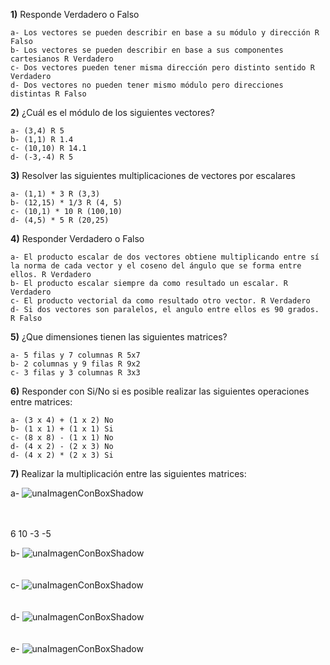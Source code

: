 
**1)** Responde Verdadero o Falso

    a- Los vectores se pueden describir en base a su módulo y dirección R Falso
    b- Los vectores se pueden describir en base a sus componentes cartesianos R Verdadero
    c- Dos vectores pueden tener misma dirección pero distinto sentido R Verdadero
    d- Dos vectores no pueden tener mismo módulo pero direcciones distintas R Falso


**2)** ¿Cuál es el módulo de los siguientes vectores?

    a- (3,4) R 5
    b- (1,1) R 1.4
    c- (10,10) R 14.1
    d- (-3,-4) R 5

**3)** Resolver las siguientes multiplicaciones de vectores por escalares

    a- (1,1) * 3 R (3,3)
    b- (12,15) * 1/3 R (4, 5)
    c- (10,1) * 10 R (100,10)
    d- (4,5) * 5 R (20,25)

**4)** Responder Verdadero o Falso

    a- El producto escalar de dos vectores obtiene multiplicando entre sí la norma de cada vector y el coseno del ángulo que se forma entre ellos. R Verdadero
    b- El producto escalar siempre da como resultado un escalar. R Verdadero
    c- El producto vectorial da como resultado otro vector. R Verdadero
    d- Si dos vectores son paralelos, el angulo entre ellos es 90 grados. R Falso

**5)** ¿Que dimensiones tienen las siguientes matrices?
 
    a- 5 filas y 7 columnas R 5x7
    b- 2 columnas y 9 filas R 9x2
    c- 3 filas y 3 columnas R 3x3

**6)** Responder con Si/No si es posible realizar las siguientes operaciones entre matrices:

    a- (3 x 4) + (1 x 2) No 
    b- (1 x 1) + (1 x 1) Si
    c- (8 x 8) - (1 x 1) No
    d- (4 x 2) - (2 x 3) No
    d- (4 x 2) * (2 x 3) Si

**7)** Realizar la multiplicación entre las siguientes matrices:

a-
![unaImagenConBoxShadow](../_src/assets/ejercicios/producto1.png)
<br>
<br>
<br>

6   10
-3  -5

b-
![unaImagenConBoxShadow](../_src/assets/ejercicios/producto2.png)
<br>
<br>
<br>
c-
![unaImagenConBoxShadow](../_src/assets/ejercicios/producto3.png)
<br>
<br>
<br>
d-
![unaImagenConBoxShadow](../_src/assets/ejercicios/producto4.png)
<br>
<br>
<br>
e-
![unaImagenConBoxShadow](../_src/assets/ejercicios/producto5.png)
<br>
<br>
<br>
